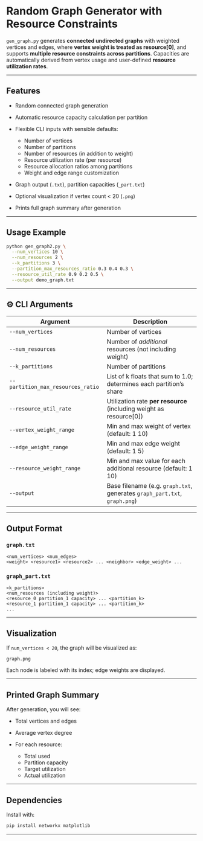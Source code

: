 # Random Graph Generator with Resource Constraints

`gen_graph.py` generates **connected undirected graphs** with weighted vertices and edges, where **vertex weight is treated as resource\[0]**, and supports **multiple resource constraints across partitions**. Capacities are automatically derived from vertex usage and user-defined **resource utilization rates**.

---

## Features

* Random connected graph generation
* Automatic resource capacity calculation per partition
* Flexible CLI inputs with sensible defaults:

  * Number of vertices
  * Number of partitions
  * Number of resources (in addition to weight)
  * Resource utilization rate (per resource)
  * Resource allocation ratios among partitions
  * Weight and edge range customization
* Graph output (`.txt`), partition capacities (`_part.txt`)
* Optional visualization if vertex count < 20 (`.png`)
* Prints full graph summary after generation

---

## Usage Example

```bash
python gen_graph2.py \
  --num_vertices 10 \
  --num_resources 2 \
  --k_partitions 3 \
  --partition_max_resources_ratio 0.3 0.4 0.3 \
  --resource_util_rate 0.9 0.2 0.5 \
  --output demo_graph.txt
```

---

## ⚙️ CLI Arguments

| Argument                          | Description                                                               |
| --------------------------------- | ------------------------------------------------------------------------- |
| `--num_vertices`                  | Number of vertices                                                        |
| `--num_resources`                 | Number of *additional* resources (not including weight)                   |
| `--k_partitions`                  | Number of partitions                                                      |
| `--partition_max_resources_ratio` | List of k floats that sum to 1.0; determines each partition’s share       |
| `--resource_util_rate`            | Utilization rate **per resource** (including weight as resource\[0])      |
| `--vertex_weight_range`           | Min and max weight of vertex (default: 1 10)                              |
| `--edge_weight_range`             | Min and max edge weight (default: 1 5)                                    |
| `--resource_weight_range`         | Min and max value for each additional resource (default: 1 10)            |
| `--output`                        | Base filename (e.g. `graph.txt`, generates `graph_part.txt`, `graph.png`) |

---

## Output Format

### `graph.txt`

```
<num_vertices> <num_edges>
<weight> <resource1> <resource2> ... <neighbor> <edge_weight> ...
```

### `graph_part.txt`

```
<k_partitions>
<num_resources (including weight)>
<resource_0 partition_1 capacity> ... <partition_k>
<resource_1 partition_1 capacity> ... <partition_k>
...
```

---

## Visualization

If `num_vertices < 20`, the graph will be visualized as:

```
graph.png
```

Each node is labeled with its index; edge weights are displayed.

---

## Printed Graph Summary

After generation, you will see:

* Total vertices and edges
* Average vertex degree
* For each resource:

  * Total used
  * Partition capacity
  * Target utilization
  * Actual utilization

---

## Dependencies

Install with:

```bash
pip install networkx matplotlib
```

---
